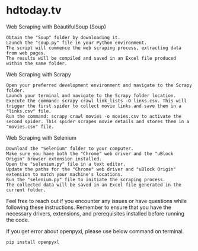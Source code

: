 # hdtoday.tv
Web Scraping with BeautifulSoup (Soup)

    Obtain the "Soup" folder by downloading it.
    Launch the "soup.py" file in your Python environment.
    The script will commence the web scraping process, extracting data from web pages.
    The results will be compiled and saved in an Excel file produced within the same folder.

Web Scraping with Scrapy

    Open your preferred development environment and navigate to the Scrapy folder.
    Launch your terminal and navigate to the Scrapy folder location.
    Execute the command: scrapy crawl link_lists -O links.csv. This will trigger the first spider to collect movie links and save them in a "links.csv" file.
    Run the command: scrapy crawl movies -o movies.csv to activate the second spider. This spider scrapes movie details and stores them in a "movies.csv" file.

Web Scraping with Selenium

    Download the "Selenium" folder to your computer.
    Make sure you have both the "Chrome" web driver and the "uBlock Origin" browser extension installed.
    Open the "selenium.py" file in a text editor.
    Update the paths for the "Chrome" web driver and "uBlock Origin" extension to match your machine's locations.
    Run the "selenium.py" file to initiate the scraping process.
    The collected data will be saved in an Excel file generated in the current folder.


Feel free to reach out if you encounter any issues or have questions while following these instructions. Remember to ensure that you have the necessary drivers, extensions, and prerequisites installed before running the code.

If you get error about openpyxl, please use below command on terminal.

    pip install openpyxl
